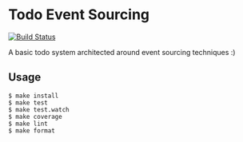 # Todo Event Sourcing

[![Build Status](https://travis-ci.org/patrickds/todo-eventsourcing.clojure.svg?branch=master)](https://travis-ci.org/patrickds/todo-eventsourcing.clojure)

A basic todo system architected around event sourcing techniques :)

## Usage

```
$ make install
$ make test
$ make test.watch
$ make coverage
$ make lint
$ make format
```
